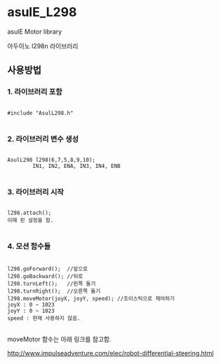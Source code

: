# asulE_L298
asulE Motor library

아두이노 l298n 라이브러리

## 사용방법



### 1. 라이브러리 포함

<pre>
<code>
#include "AsulL298.h"
</code>
</pre>


### 2. 라이브러리 변수 생성

<pre>
<code>
AsulL298 l298(6,7,5,8,9,10);
        IN1, IN2, ENA, IN3, IN4, ENB
</code>        
</pre>


### 3. 라이브러리 시작

<pre>
<code>
l298.attach();
이때 핀 설정을 함.
</code>        
</pre>


### 4. 모션 함수들

<pre>
<code>
l298.goForward();  //앞으로
l298.goBackward(); //뒤로
l298.turnLeft();   //왼쪽 돌기
l298.turnRight();  //오른쪽 돌기
l298.moveMotor(joyX, joyY, speed); //조이스틱으로 제어하기
joyX : 0 ~ 1023
joyY : 0 ~ 1023
speed : 현재 사용하지 않음.
</code>        
</pre>


moveMotor 함수는 아래 링크를 참고함.

http://www.impulseadventure.com/elec/robot-differential-steering.html


 
